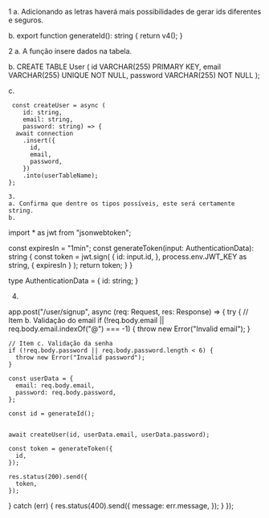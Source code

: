 1
a. Adicionando as letras haverá mais possibilidades de gerar ids diferentes e seguros.

b.
export function generateId(): string {
return v4();
}

2
a.
A função insere dados na tabela.

b.
CREATE TABLE User (
id VARCHAR(255) PRIMARY KEY,
email VARCHAR(255) UNIQUE NOT NULL,
password VARCHAR(255) NOT NULL
);

c.

     const createUser = async (
    	id: string,
    	email: string,
    	password: string) => {
      await connection
        .insert({
          id,
          email,
          password,
        })
        .into(userTableName);
    };

    3.
    a. Confirma que dentre os tipos possíveis, este será certamente string.
    b.

import \* as jwt from "jsonwebtoken";

const expiresIn = "1min";
const generateToken(input: AuthenticationData): string {
const token = jwt.sign(
{
id: input.id,
},
process.env.JWT_KEY as string,
{
expiresIn
}
);
return token;
}
}

type AuthenticationData = {
id: string;
}

4.

app.post("/user/signup", async (req: Request, res: Response) => {
try {
// Item b. Validação do email
if (!req.body.email || req.body.email.indexOf("@") === -1) {
throw new Error("Invalid email");
}

    // Item c. Validação da senha
    if (!req.body.password || req.body.password.length < 6) {
      throw new Error("Invalid password");
    }

    const userData = {
      email: req.body.email,
      password: req.body.password,
    };

    const id = generateId();


    await createUser(id, userData.email, userData.password);

    const token = generateToken({
      id,
    });

    res.status(200).send({
      token,
    });

} catch (err) {
res.status(400).send({
message: err.message,
});
}
});
